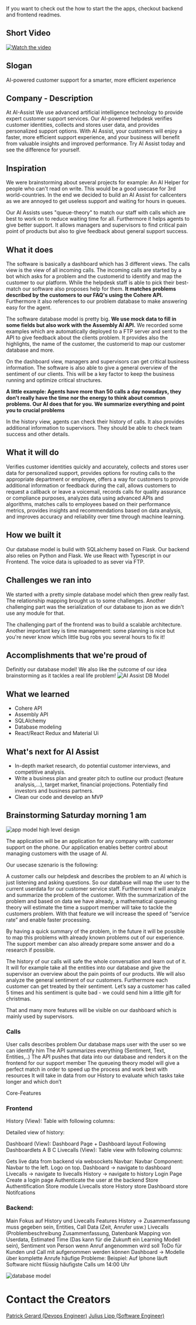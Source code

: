 If you want to check out the how to start the the apps, checkout backend and frontend readmes.

## Short Video
[![Watch the video](https://hackathon.content-baer.de/AI%20Assist%20Logo.png)](https://www.youtube.com/watch?v=gJvXEWb4vwA)

## Slogan
AI-powered customer support for a smarter, more efficient experience

## Company - Description
At AI-Assist We use advanced artificial intelligence technology to provide expert customer support services. Our AI-powered helpdesk verifies customer identities, collects and stores user data, and provides personalized support options. With AI Assist, your customers will enjoy a faster, more efficient support experience, and your business will benefit from valuable insights and improved performance. Try AI Assist today and see the difference for yourself.

## Inspiration
We were brainstorming about several projects for example: An AI Helper for people who can't read on write. This would be a good usecase for 3rd world-countries. In the end we decided to build an AI Assist for callcenters as we are annoyed to get useless support and waiting for hours in queues. 

Our AI Assists uses "queue-theory" to match our staff with calls which are best to work on to reduce waiting time for all. Furthermore it helps agents to give better support. It allows managers and supervisors to find critical pain point of products but also to give feedback about general support success.


## What it does
The software is basically a dashboard which has 3 different views. The calls view is the view of all incoming calls. The incoming calls are started by a bot which asks for a problem and the customerid to identify and map the customer to our platform. While the helpdesk staff is able to pick their best-match our software also proposes help for them. **It matches problems described by the customers to our FAQ's using the Cohere API.** Furthermore it also references to our problem database to make answering easy for the agent. 

The software database model is pretty big. **We use mock data to fill in some fields but also work with the Assembly AI API.** We recorded some examples which are automatically deployed to a FTP server and sent to the API to give feedback about the clients problem. It provides also the highlights, the name of the customer, the customerid to map our customer database and more.

On the dashboard view, managers and supervisors can get critical business information. The software is also able to give a general overview of the sentiment of our clients. This will be a key factor to keep the business running and optimize critical structures. 

__A little example: Agents have more than 50 calls a day nowadays, they don't really have the time nor the energy to think about common problems. Our AI does that for you. We summarize everything and point you to crucial problems__

In the history view, agents can check their history of calls. It also provides additional information to supervisors. They should be able to check team success and other details.

## What it will do
Verifies customer identities quickly and accurately, collects and stores user data for personalized support, provides options for routing calls to the appropriate department or employee, offers a way for customers to provide additional information or feedback during the call, allows customers to request a callback or leave a voicemail, records calls for quality assurance or compliance purposes, analyzes data using advanced APIs and algorithms, matches calls to employees based on their performance metrics, provides insights and recommendations based on data analysis, and improves accuracy and reliability over time through machine learning.

## How we built it
Our database model is build with SQLalchemy based on Flask. Our backend also relies on Python and Flask. We use React with Typescript in our Frontend. The voice data is uploaded to as sever via FTP.

## Challenges we ran into
We started with a pretty simple database model which then grew really fast. The relationship mapping brought us to some challenges. Another challenging part was the serialization of our database to json as we didn't use any module for that. 

The challenging part of the frontend was to build a scalable architecture. 
Another important key is time management: some planning is nice but you're never know which little bug robs you several hours to fix it!

## Accomplishments that we're proud of
Definitly our database model! We also like the outcome of our idea brainstorming as it tackles a real life problem!
![AI Assist DB Model](https://hackathon.content-baer.de/ER%20Diagramm%20AI%20Assist.png)

## What we learned
* Cohere API
* Assembly API
* SQLAlchemy
* Database modeling
* React/React Redux and Material Ui

## What's next for AI Assist
* In-depth market research, do potential customer interviews, and competitive analysis.
* Write a business plan and greater pitch to outline our product (feature analysis,...), target market, financial projections. Potentially find investors and business partners.
* Clean our code and develop an MVP


## Brainstorming Saturday morning 1 am
![app model high level design](https://content-baer.de/wp-content/uploads/2022/12/WhatsApp-Image-2022-12-09-at-23.54.51.jpeg "app model highlevel design")



The application will be an application for any company with customer support on the phone. Our application enables better control about managing customers with the usage of AI.

Our usecase szenario is the following:

A customer calls our helpdesk and describes the problem to an AI which is just listening and asking questions. So our database will map the user to the current userdata for our customer service staff. Furthermore it will analyze and summarize the problem of the customer. With the summarization of the problem and based on data we have already, a mathematical queueing theory will estimate the time a support member will take to tackle the customers problem. With that feature we will increase the speed of “service rate” and enable faster processing. 

By having a quick summary of the problem, in the future it will be possible to map this problems with already known problems out of our experience. The support member can also already prepare some answer and do a research if possible.

The history of our calls will safe the whole conversation and learn out of it. It will for example take all the entities into our database and give the supervisor an overview about the pain points of our products. We will also analyze the general sentiment of our customers. Furthermore each customer can get treated by their sentiment. Let’s say a customer has called 5 times and his sentiment is quite bad - we could send him a little gift for christmas.

That and many more features will be visible on our dashboard which is mainly used by supervisors.




### Calls

User calls describes problem
Our database maps user with the user so we can identify him
The API summarizes everything (Sentiment, Text, Entities,..)
The API pushes that data into our database and renders it on the frontend for our support member
The queueing theory model will give a perfect match in order to speed up the process and work best with resources
It will take in data from our History to evaluate which tasks take longer and which don’t




Core-Features

### Frontend

History (View):
Table with following columns:


Detailed view of history:


Dashboard (View):
Dashboard Page + Dashboard layout
Following Dashboardlets
A
B
C
Livecalls (View):
Table view with following columns:


Gets live data from backend via websockets
Navbar:
Navbar Component:
Navbar to the left.
Logo on top.
Dashboard -> navigate to dashboard
Livecalls -> navigate to livecalls
History -> navigate to history
Login Page
Create a login page
Authenticate the user at the backend
Store
Authentification Store module
Livecalls store
History store
Dashboard store
Notifcations

### Backend:

Main Fokus auf History und Livecalls Features
History -> Zusammenfassung muss gegeben sein, Entities, Call Data (Zeit, Anrufer usw.)
Livecalls (Problembeschreibung Zusammenfassung, Datenbank Mapping von Userdata, Estimated Time (Das kann für die Zukunft ein Learning Modell sein), Sentiment von Person
wenn Anruf angenommen wird soll ToDo für Kunden und Call mit aufgenommen werden können 
Dashboard -> Modelle über komplette Anrufe
häufige Probleme: Beispiel: Auf Iphone läuft Software nicht flüssig
häufigste Calls um 14:00 Uhr



![database model](https://content-baer.de/wp-content/uploads/2022/12/WhatsApp-Image-2022-12-10-at-00.22.44-1.jpeg "Database model")

# Contact the Creators
[Patrick Gerard (Devops Engineer)](https://www.linkedin.com/in/patrick-gerard-konstanz/)
[Julius Lipp (Software Engineer)](https://www.linkedin.com/in/julius-lipp/)
